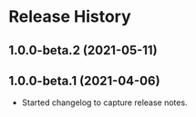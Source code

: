 # Release History

## 1.0.0-beta.2 (2021-05-11)


## 1.0.0-beta.1 (2021-04-06)
- Started changelog to capture release notes.
